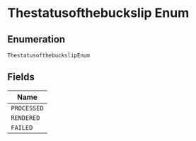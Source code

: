 
# Thestatusofthebuckslip Enum

## Enumeration

`ThestatusofthebuckslipEnum`

## Fields

| Name |
|  --- |
| `PROCESSED` |
| `RENDERED` |
| `FAILED` |


